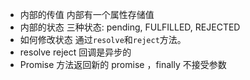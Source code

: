 - 内部的传值
  内部有一个属性存储值
- 内部的状态
  三种状态: pending, FULFILLED, REJECTED
- 如何修改状态
  通过`resolve`和`reject`方法。
- resolve reject 回调是异步的
- Promise 方法返回新的 promise ，finally 不接受参数